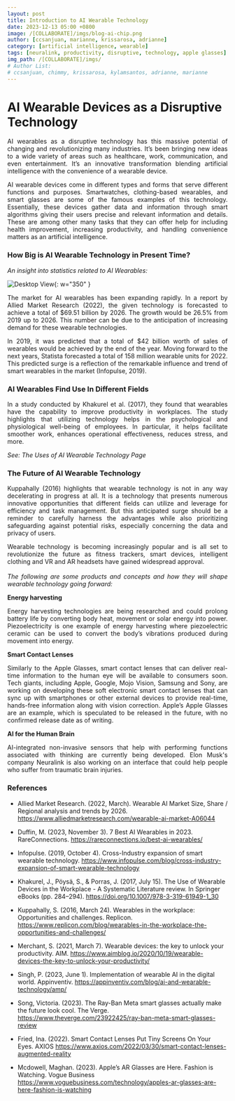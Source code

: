 ```yaml
---
layout: post
title: Introduction to AI Wearable Technology
date: 2023-12-13 05:00 +0800
image: /[COLLABORATE]/imgs/blog-ai-chip.png
author: [ccsanjuan, marianne, krissarosa, adrianne]
category: [artificial intelligence, wearable]
tags: [neuralink, productivity, disruptive, technology, apple glasses]
img_path: /[COLLABORATE]/imgs/
# Author List:
# ccsanjuan, chimmy, krissarosa, kylamsantos, adrianne, marianne
---
```



<!-- >Contributors: Marianne Gabrielle B. Simara, Christian San Juan and Kristina Sarosa

>Markdown Translator and Proofreader: Adrianne Gale H. Servillon

>Topic: Introduction to AI Wearable Technology  -->

# AI Wearable Devices as a Disruptive Technology
<p align="Justify">AI wearables as a disruptive technology has this massive potential of changing and revolutionizing many industries. It’s been bringing new ideas to a wide variety of areas such as healthcare, work, communication, and even entertainment. It’s an innovative transformation blending artificial intelligence with the convenience of a wearable device.</p>


<p align="Justify">AI wearable devices come in different types and forms that serve different functions and purposes. Smartwatches, clothing-based wearables, and smart glasses are some of the famous examples of this technology. Essentially, these devices gather data and information through smart algorithms giving their users precise and relevant information and details. These are among other many tasks that they can offer help for including health improvement, increasing productivity, and handling convenience matters as an artificial intelligence.</p>


### How Big is AI Wearable Technology in Present Time?
*An insight into statistics related to AI Wearables:*

![Desktop View](blog1-aipin.png){: w="350" }

<p align="Justify">The market for AI wearables has been expanding rapidly. In a report by Allied Market Research (2022), the given technology is forecasted to achieve a total of $69.51 billion by 2026. The growth would be 26.5% from 2019 up to 2026. This number can be due to the anticipation of increasing demand for these wearable technologies. </p>

<p align="Justify">In 2019, it was predicted that a total of $42 billion worth of sales of wearables would be achieved by the end of the year. Moving forward to the next years, Statista forecasted a total of 158 million wearable units for 2022. This predicted surge is a reflection of the remarkable influence and trend of smart wearables in the market (Infopulse, 2019).</p>

### AI Wearables Find Use In Different Fields
<p align="Justify">In a study conducted by Khakurel et al. (2017), they found that wearables have the capability to improve productivity in workplaces. The study highlights that utilizing technology helps in the psychological and physiological well-being of employees. In particular, it helps facilitate smoother work, enhances operational effectiveness, reduces stress, and more.</p>

*See: The Uses of AI Wearable Technology Page*

### The Future of AI Wearable Technology
<p align="Justify">Kuppahally (2016) highlights that wearable technology is not in any way decelerating in progress at all. It is a technology that presents numerous innovative opportunities that different fields can utilize and leverage for efficiency and task management. But this anticipated surge should be a reminder to carefully harness the advantages while also prioritizing safeguarding against potential risks, especially concerning the data and privacy of users.</p>

<p align="Justify">Wearable technology is becoming increasingly popular and is all set to revolutionize the future as fitness trackers, smart devices, intelligent clothing and VR and AR headsets have gained widespread approval.
<br><br>   
<em>The following are some products and concepts and how they will shape wearable technology going forward:</em></p>

**Energy harvesting**

<p align="Justify">Energy harvesting technologies are being researched and could prolong battery life by converting body heat, movement or solar energy into power. Piezoelectricity is one example of energy harvesting where piezoelectric ceramic can be used to convert the body’s vibrations produced during movement into energy.</p>

**Smart Contact Lenses**

<p align="Justify">Similarly to the Apple Glasses, smart contact lenses that can deliver real-time information to the human eye will be available to consumers soon. Tech giants, including Apple, Google, Mojo Vision, Samsung and Sony, are working on developing these soft electronic smart contact lenses that can sync up with smartphones or other external devices to provide real-time, hands-free information along with vision correction. Apple’s Apple Glasses are an example, which is speculated to be released in the future, with no confirmed release date as of writing.</p>

**AI for the Human Brain** 

<p align="Justify">AI-integrated non-invasive sensors that help with performing functions associated with thinking are currently being developed. Elon Musk's company Neuralink is also working on an interface that could help people who suffer from traumatic brain injuries. </p>

### References

- Allied Market Research. (2022, March). Wearable AI Market Size, Share / Regional analysis and trends by 2026. https://www.alliedmarketresearch.com/wearable-ai-market-A06044

- Duffin, M. (2023, November 3). 7 Best AI Wearables in 2023. RareConnections. https://rareconnections.io/best-ai-wearables/ 

- Infopulse. (2019, October 4). Cross-Industry expansion of smart wearable technology. https://www.infopulse.com/blog/cross-industry-expansion-of-smart-wearable-technology 

- Khakurel, J., Pöysä, S., & Porras, J. (2017, July 15). The Use of Wearable Devices in the Workplace - A Systematic Literature review. In Springer eBooks (pp. 284–294). https://doi.org/10.1007/978-3-319-61949-1_30 

- Kuppahally, S. (2016, March 24). Wearables in the workplace: Opportunities and challenges. Replicon. https://www.replicon.com/blog/wearables-in-the-workplace-the-opportunities-and-challenges/ 

- Merchant, S. (2021, March 7). Wearable devices: the key to unlock your productivity. AIM. https://www.aimblog.io/2020/10/19/wearable-devices-the-key-to-unlock-your-productivity/ 

- Singh, P. (2023, June 1). Implementation of wearable AI in the digital world. Appinventiv. https://appinventiv.com/blog/ai-and-wearable-technology/amp/ 

- Song, Victoria. (2023). The Ray-Ban Meta smart glasses actually make the future look cool. The Verge. https://www.theverge.com/23922425/ray-ban-meta-smart-glasses-review

- Fried, Ina. (2022). Smart Contact Lenses Put Tiny Screens On Your Eyes. AXIOS https://www.axios.com/2022/03/30/smart-contact-lenses-augmented-reality 

- Mcdowell, Maghan. (2023). Apple’s AR Glasses are Here. Fashion is Watching. Vogue Business https://www.voguebusiness.com/technology/apples-ar-glasses-are-here-fashion-is-watching
